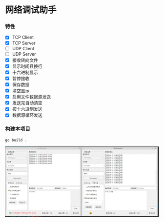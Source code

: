 # 网络调试助手

### 特性
- [x] TCP Client
- [x] TCP Server
- [ ] UDP Client
- [ ] UDP Server
- [x] 接收转向文件
- [x] 显示时间且换行
- [x] 十六进制显示
- [x] 暂停接收
- [x] 保存数据
- [x] 清空显示
- [x] 启用文件数据源发送
- [x] 发送完自动清空
- [x] 按十六进制发送
- [x] 数据源循环发送

### 构建本项目
```
go build .
```


![APP](./demo.png)

